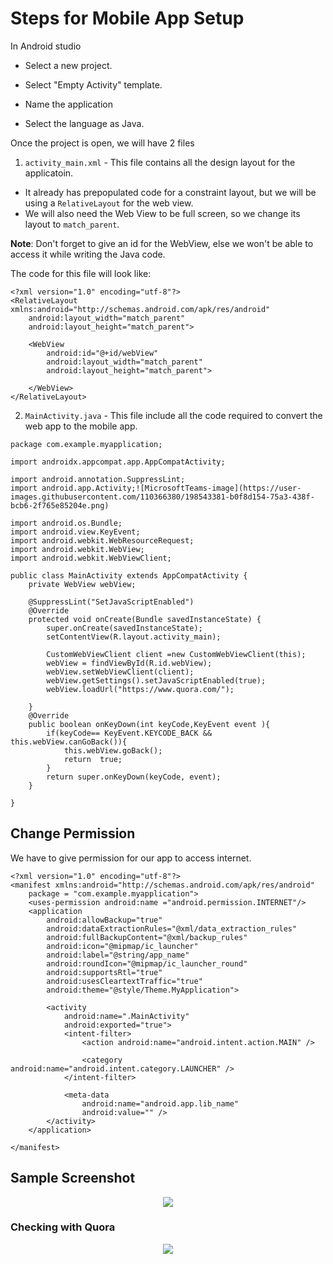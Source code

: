 # Steps for Mobile App Setup

In Android studio

- Select a new project.
- Select "Empty Activity" template.

- Name the application
- Select the language as Java.

Once the project is open, we will have 2 files
1. `activity_main.xml` - This file contains all the design layout for the applicatoin.

- It already has prepopulated code for a constraint layout, but we will be using a `RelativeLayout` for the web view. 
- We will also need the Web View to be full screen, so we change its layout to `match_parent`.

**Note**: Don't forget to give an id for the WebView, else we won't be able to access it while writing the Java code.


The code for this file will look like:

```
<?xml version="1.0" encoding="utf-8"?>
<RelativeLayout xmlns:android="http://schemas.android.com/apk/res/android"
    android:layout_width="match_parent"
    android:layout_height="match_parent">
    
    <WebView
        android:id="@+id/webView"
        android:layout_width="match_parent"
        android:layout_height="match_parent">
        
    </WebView>
</RelativeLayout>
```


2. `MainActivity.java` - This file include all the code required to convert the web app to the mobile app.

```
package com.example.myapplication;

import androidx.appcompat.app.AppCompatActivity;

import android.annotation.SuppressLint;
import android.app.Activity;![MicrosoftTeams-image](https://user-images.githubusercontent.com/110366380/198543381-b0f8d154-75a3-438f-bcb6-2f765e85204e.png)

import android.os.Bundle;
import android.view.KeyEvent;
import android.webkit.WebResourceRequest;
import android.webkit.WebView;
import android.webkit.WebViewClient;

public class MainActivity extends AppCompatActivity {
    private WebView webView;

    @SuppressLint("SetJavaScriptEnabled")
    @Override
    protected void onCreate(Bundle savedInstanceState) {
        super.onCreate(savedInstanceState);
        setContentView(R.layout.activity_main);

        CustomWebViewClient client =new CustomWebViewClient(this);
        webView = findViewById(R.id.webView);
        webView.setWebViewClient(client);
        webView.getSettings().setJavaScriptEnabled(true);
        webView.loadUrl("https://www.quora.com/");

    }
    @Override
    public boolean onKeyDown(int keyCode,KeyEvent event ){
        if(keyCode== KeyEvent.KEYCODE_BACK && this.webView.canGoBack()){
            this.webView.goBack();
            return  true;
        }
        return super.onKeyDown(keyCode, event);
    }

}
```

## Change Permission

We have to give permission for our app to access internet.

```
<?xml version="1.0" encoding="utf-8"?>
<manifest xmlns:android="http://schemas.android.com/apk/res/android"
    package = "com.example.myapplication">
    <uses-permission android:name ="android.permission.INTERNET"/>
    <application
        android:allowBackup="true"
        android:dataExtractionRules="@xml/data_extraction_rules"
        android:fullBackupContent="@xml/backup_rules"
        android:icon="@mipmap/ic_launcher"
        android:label="@string/app_name"
        android:roundIcon="@mipmap/ic_launcher_round"
        android:supportsRtl="true"
        android:usesCleartextTraffic="true"
        android:theme="@style/Theme.MyApplication">

        <activity
            android:name=".MainActivity"
            android:exported="true">
            <intent-filter>
                <action android:name="android.intent.action.MAIN" />

                <category android:name="android.intent.category.LAUNCHER" />
            </intent-filter>

            <meta-data
                android:name="android.app.lib_name"
                android:value="" />
        </activity>
    </application>

</manifest>
```

## Sample Screenshot

<p align="center">
  <img src="https://user-images.githubusercontent.com/110366380/198543082-a34a3a15-40a7-4558-bd53-18cb4902c2d7.png">
</p>          

### Checking with Quora

<p align="center">
  <img src="https://user-images.githubusercontent.com/110366380/198543582-3943a9a6-e5c7-4374-9663-bf0a02de45ba.png">
</p>          

